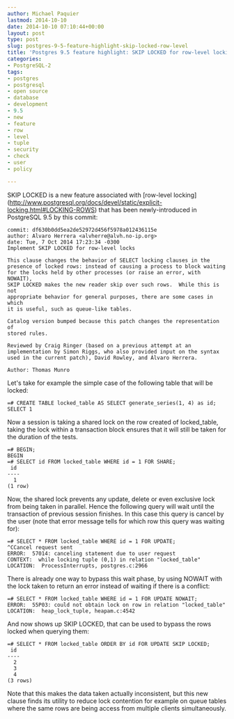 ```yaml
---
author: Michael Paquier
lastmod: 2014-10-10
date: 2014-10-10 07:10:44+00:00
layout: post
type: post
slug: postgres-9-5-feature-highlight-skip-locked-row-level
title: 'Postgres 9.5 feature highlight: SKIP LOCKED for row-level locking'
categories:
- PostgreSQL-2
tags:
- postgres
- postgresql
- open source
- database
- development
- 9.5
- new
- feature
- row
- level
- tuple
- security
- check
- user
- policy

---
```


SKIP LOCKED is a new feature associated with [row-level locking]
(http://www.postgresql.org/docs/devel/static/explicit-locking.html#LOCKING-ROWS)
that has been newly-introduced in PostgreSQL 9.5 by this commit:

    commit: df630b0dd5ea2de52972d456f5978a012436115e
    author: Alvaro Herrera <alvherre@alvh.no-ip.org>
    date: Tue, 7 Oct 2014 17:23:34 -0300
    Implement SKIP LOCKED for row-level locks

    This clause changes the behavior of SELECT locking clauses in the
    presence of locked rows: instead of causing a process to block waiting
    for the locks held by other processes (or raise an error, with NOWAIT),
    SKIP LOCKED makes the new reader skip over such rows.  While this is not
    appropriate behavior for general purposes, there are some cases in which
    it is useful, such as queue-like tables.

    Catalog version bumped because this patch changes the representation of
    stored rules.

    Reviewed by Craig Ringer (based on a previous attempt at an
    implementation by Simon Riggs, who also provided input on the syntax
    used in the current patch), David Rowley, and Álvaro Herrera.

    Author: Thomas Munro

Let's take for example the simple case of the following table that will
be locked:

    =# CREATE TABLE locked_table AS SELECT generate_series(1, 4) as id;
    SELECT 1

Now a session is taking a shared lock on the row created of locked\_table,
taking the lock within a transaction block ensures that it will still be
taken for the duration of the tests.

    =# BEGIN;
    BEGIN
    =# SELECT id FROM locked_table WHERE id = 1 FOR SHARE;
     id
    ----
      1
    (1 row)

Now, the shared lock prevents any update, delete or even exclusive lock from
being taken in parallel. Hence the following query will wait until the
transaction of previous session finishes. In this case this query is cancel
by the user (note that error message tells for which row this query was
waiting for):

    =# SELECT * FROM locked_table WHERE id = 1 FOR UPDATE;
    ^CCancel request sent
    ERROR:  57014: canceling statement due to user request
    CONTEXT:  while locking tuple (0,1) in relation "locked_table"
    LOCATION:  ProcessInterrupts, postgres.c:2966

There is already one way to bypass this wait phase, by using NOWAIT with the
lock taken to return an error instead of waiting if there is a conflict:

    =# SELECT * FROM locked_table WHERE id = 1 FOR UPDATE NOWAIT;
    ERROR:  55P03: could not obtain lock on row in relation "locked_table"
    LOCATION:  heap_lock_tuple, heapam.c:4542

And now shows up SKIP LOCKED, that can be used to bypass the rows locked when
querying them:

    =# SELECT * FROM locked_table ORDER BY id FOR UPDATE SKIP LOCKED;
     id
    ----
      2
      3
      4
    (3 rows)

Note that this makes the data taken actually inconsistent, but this new clause
finds its utility to reduce lock contention for example on queue tables where
the same rows are being access from multiple clients simultaneously.
